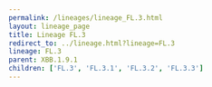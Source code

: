 ```yaml
---
permalink: /lineages/lineage_FL.3.html
layout: lineage_page
title: Lineage FL.3
redirect_to: ../lineage.html?lineage=FL.3
lineage: FL.3
parent: XBB.1.9.1
children: ['FL.3', 'FL.3.1', 'FL.3.2', 'FL.3.3']
---
```

